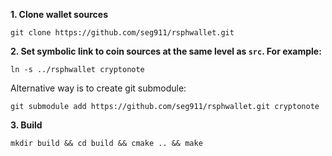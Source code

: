 **1. Clone wallet sources**

```
git clone https://github.com/seg911/rsphwallet.git
```

**2. Set symbolic link to coin sources at the same level as `src`. For example:**

```
ln -s ../rsphwallet cryptonote
```

Alternative way is to create git submodule:

```
git submodule add https://github.com/seg911/rsphwallet.git cryptonote
```

**3. Build**

```
mkdir build && cd build && cmake .. && make
```
